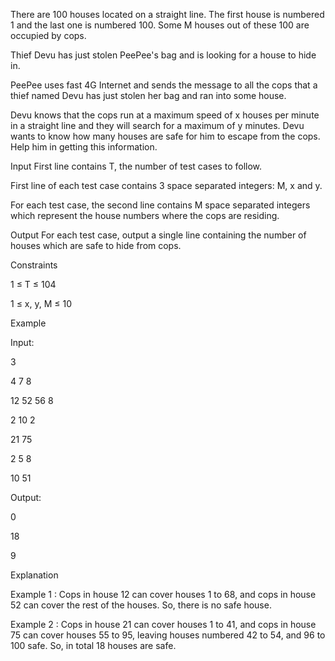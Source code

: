 There are 100 houses located on a straight line. The first house is numbered 1 and the last one is numbered 100. Some M houses out of these 100 are occupied by cops.

Thief Devu has just stolen PeePee's bag and is looking for a house to hide in.

PeePee uses fast 4G Internet and sends the message to all the cops that a thief named Devu has just stolen her bag and ran into some house.

Devu knows that the cops run at a maximum speed of x houses per minute in a straight line and they will search for a maximum of y minutes. Devu wants to know how many houses are safe for him to escape from the cops. Help him in getting this information.

Input
First line contains T, the number of test cases to follow.

First line of each test case contains 3 space separated integers: M, x and y.

For each test case, the second line contains M space separated integers which represent the house numbers where the cops are residing.

Output
For each test case, output a single line containing the number of houses which are safe to hide from cops.

Constraints

1 ≤ T ≤ 104

1 ≤ x, y, M ≤ 10

Example

Input:

3

4 7 8

12 52 56 8

2 10 2

21 75

2 5 8

10 51

Output:

0

18

9

Explanation

Example 1 : Cops in house 12 can cover houses 1 to 68, and cops in house 52 can cover the rest of the houses. So, there is no 
safe house.

Example 2 : Cops in house 21 can cover houses 1 to 41, and cops in house 75 can cover houses 55 to 95, leaving houses numbered 42 to 54, and 96 to 100 safe. So, in total 18 houses are safe.
